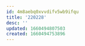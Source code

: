 ```yaml
---
id: 4m8aebq0xvvdifv5wb9ifqu
title: '220228'
desc: ''
updated: 1660494807503
created: 1660494753896
---
```

